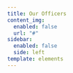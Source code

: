 ```yaml
---
title: Our Officers
content_img:
  enabled: false
  url: "#"
sidebar:
  enabled: false
  side: left
template: elements
---
```

